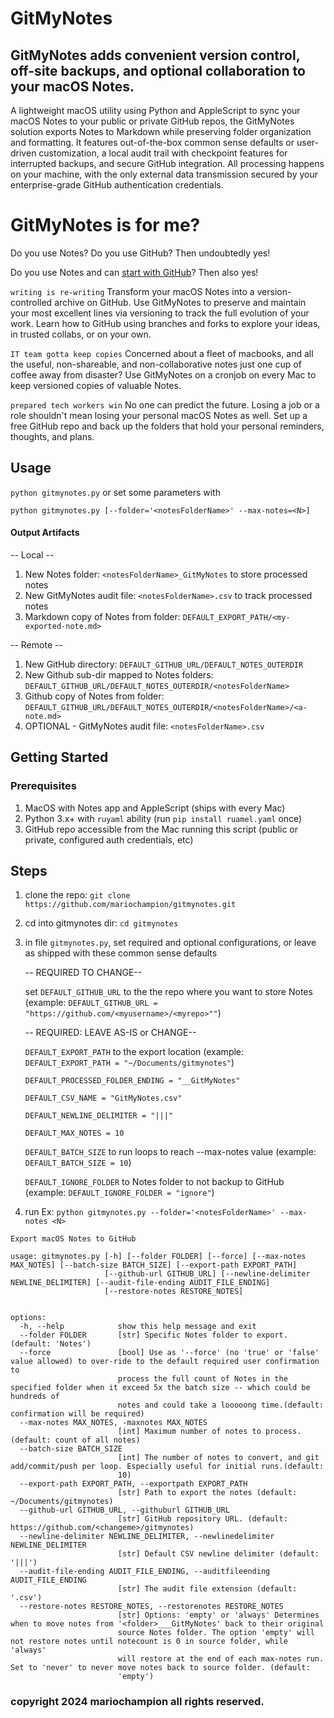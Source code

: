 # GitMyNotes
## GitMyNotes adds convenient version control, off-site backups, and optional collaboration to your macOS Notes.

A lightweight macOS utility using Python and AppleScript to sync your macOS Notes to your public or private GitHub repos, the GitMyNotes solution exports Notes to Markdown while preserving folder organization and formatting. It features out-of-the-box common sense defaults or user-driven customization, a local audit trail with checkpoint features for interrupted backups, and secure GitHub integration. All processing happens on your machine, with the only external data transmission secured by your enterprise-grade GitHub authentication credentials.


# GitMyNotes is for me?

Do you use Notes? Do you use GitHub? Then undoubtedly yes!

Do you use Notes and can [start with GitHub](https://docs.github.com/en/get-started/start-your-journey)? Then also yes!

`writing is re-writing`
Transform your macOS Notes into a version-controlled archive on GitHub. Use GitMyNotes to preserve and maintain your most excellent lines via versioning to track the full evolution of your work. Learn how to GitHub using branches and forks to explore your ideas, in trusted collabs, or on your own.


`IT team gotta keep copies`
Concerned about a fleet of macbooks, and all the useful, non-shareable, and non-collaborative notes just one cup of coffee away from disaster? Use GitMyNotes on a cronjob on every Mac to keep versioned copies of valuable Notes.


`prepared tech workers win`
No one can predict the future. Losing a job or a role shouldn't mean losing your personal macOS Notes as well. Set up a free GitHub repo and back up the folders that hold your personal reminders, thoughts, and plans.


## Usage
`python gitmynotes.py` or set some parameters with

`python gitmynotes.py [--folder='<notesFolderName>' --max-notes=<N>]`


#### Output Artifacts
-- Local --

1. New Notes folder: `<notesFolderName>_GitMyNotes` to store processed notes
2. New GitMyNotes audit file: `<notesFolderName>.csv` to track processed notes
3. Markdown copy of Notes from folder: `DEFAULT_EXPORT_PATH/<my-exported-note.md>`

-- Remote --
1. New GitHub directory: `DEFAULT_GITHUB_URL/DEFAULT_NOTES_OUTERDIR`
2. New Github sub-dir mapped to Notes folders: `DEFAULT_GITHUB_URL/DEFAULT_NOTES_OUTERDIR/<notesFolderName>`
3. Github copy of Notes from folder: `DEFAULT_GITHUB_URL/DEFAULT_NOTES_OUTERDIR/<notesFolderName>/<a-note.md>`
4. OPTIONAL - GitMyNotes audit file: `<notesFolderName>.csv`




## Getting Started

### Prerequisites
1. MacOS with Notes app and AppleScript (ships with every Mac)
2. Python 3.x+ with `ruyaml` ability (run `pip install ruamel.yaml` once)
3. GitHub repo accessible from the Mac running this script (public or private, configured auth credentials, etc) 


## Steps
1. clone the repo: `git clone https://github.com/mariochampion/gitmynotes.git`

2. cd into gitmynotes dir: `cd gitmynotes`

3. in file `gitmynotes.py`, set required and optional configurations, or leave as shipped with these common sense defaults

	-- REQUIRED TO CHANGE--
	
	set `DEFAULT_GITHUB_URL` to the the repo where you want to store Notes (example: `DEFAULT_GITHUB_URL = "https://github.com/<myusername>/<myrepo>""`)
	

	-- REQUIRED: LEAVE AS-IS or CHANGE--

	`DEFAULT_EXPORT_PATH` to the export location (example: `DEFAULT_EXPORT_PATH = "~/Documents/gitmynotes"`)
	
	`DEFAULT_PROCESSED_FOLDER_ENDING = "__GitMyNotes"`

	`DEFAULT_CSV_NAME = "GitMyNotes.csv"`

	`DEFAULT_NEWLINE_DELIMITER = "|||"`

	`DEFAULT_MAX_NOTES = 10`
	
	`DEFAULT_BATCH_SIZE` to run loops to reach --max-notes value (example: `DEFAULT_BATCH_SIZE = 10`)
	
	`DEFAULT_IGNORE_FOLDER` to Notes folder to not backup to GitHub (example: `DEFAULT_IGNORE_FOLDER = "ignore"`)
	
	
	

4. run Ex: `python gitmynotes.py --folder='<notesFolderName>' --max-notes <N> `

```
Export macOS Notes to GitHub

usage: gitmynotes.py [-h] [--folder FOLDER] [--force] [--max-notes MAX_NOTES] [--batch-size BATCH_SIZE] [--export-path EXPORT_PATH]
                     [--github-url GITHUB_URL] [--newline-delimiter NEWLINE_DELIMITER] [--audit-file-ending AUDIT_FILE_ENDING]
                     [--restore-notes RESTORE_NOTES]


options:
  -h, --help            show this help message and exit
  --folder FOLDER       [str] Specific Notes folder to export.(default: 'Notes')
  --force               [bool] Use as '--force' (no 'true' or 'false' value allowed) to over-ride to the default required user confirmation to
                        process the full count of Notes in the specified folder when it exceed 5x the batch size -- which could be hundreds of
                        notes and could take a looooong time.(default: confirmation will be required)
  --max-notes MAX_NOTES, -maxnotes MAX_NOTES
                        [int] Maximum number of notes to process. (default: count of all notes)
  --batch-size BATCH_SIZE
                        [int] The number of notes to convert, and git add/commit/push per loop. Especially useful for initial runs.(default:
                        10)
  --export-path EXPORT_PATH, --exportpath EXPORT_PATH
                        [str] Path to export the notes (default: ~/Documents/gitmynotes)
  --github-url GITHUB_URL, --githuburl GITHUB_URL
                        [str] GitHub repository URL. (default: https://github.com/<changeme>/gitmynotes)
  --newline-delimiter NEWLINE_DELIMITER, --newlinedelimiter NEWLINE_DELIMITER
                        [str] Default CSV newline delimiter (default: '|||')
  --audit-file-ending AUDIT_FILE_ENDING, --auditfileending AUDIT_FILE_ENDING
                        [str] The audit file extension (default: '.csv')
  --restore-notes RESTORE_NOTES, --restorenotes RESTORE_NOTES
                        [str] Options: 'empty' or 'always' Determines when to move notes from '<folder>___GitMyNotes' back to their original
                        source Notes folder. The option 'empty' will not restore notes until notecount is 0 in source folder, while 'always'
                        will restore at the end of each max-notes run. Set to 'never' to never move notes back to source folder. (default:
                        'empty')

```


### copyright 2024 mariochampion all rights reserved.